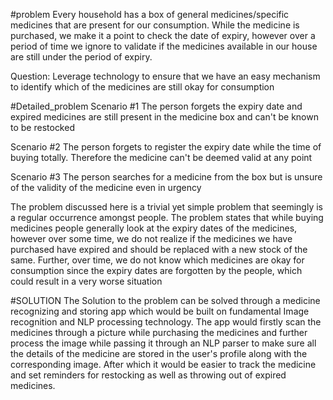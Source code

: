 #problem
Every household has a box of general medicines/specific medicines that are present for our consumption. While the medicine is purchased, we make it a point to check the date of expiry, however over a period of time we ignore to validate if the medicines available in our house are still under the period of expiry. 

Question: Leverage technology to ensure that we have an easy mechanism to identify which of the medicines are still okay for consumption

#Detailed_problem
Scenario #1 The person forgets the expiry date and expired medicines are still present in the medicine box and can't be known to be restocked

Scenario #2 The person forgets to register the expiry date while the time of buying totally. Therefore the medicine can't be deemed valid at any point

Scenario #3 The person searches for a medicine from the box but is unsure of the validity of the medicine even in urgency

The problem discussed here is a trivial yet simple problem that seemingly is a regular occurrence amongst people. The problem states that while buying medicines people generally look at the expiry dates of the medicines, however over some time, we do not realize if the medicines we have purchased have expired and should be replaced with a new stock of the same. Further, over time, we do not know which medicines are okay for consumption since the expiry dates are forgotten by the people, which could result in a very worse situation

#SOLUTION  The Solution to the problem can be solved through a medicine recognizing and storing app which would be built on fundamental Image recognition and NLP processing technology. The app would firstly scan the medicines through a picture while purchasing the medicines and further process the image while passing it through an NLP parser to make sure all the details of the medicine are stored in the user's profile along with the corresponding image. After which it would be easier to track the medicine and set reminders for restocking as well as throwing out of expired medicines.
